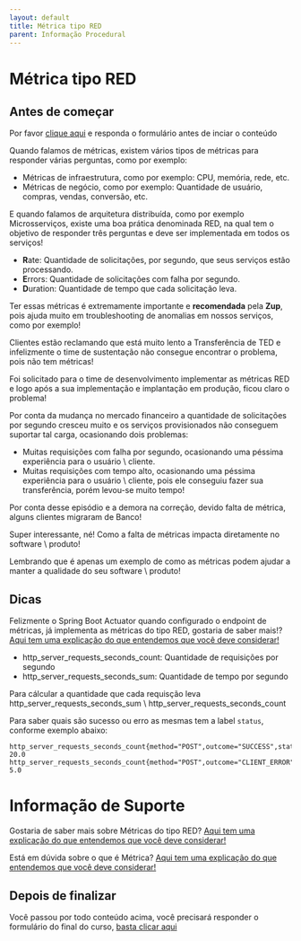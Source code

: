 ```yaml
---
layout: default
title: Métrica tipo RED 
parent: Informação Procedural
---
```

# Métrica tipo RED

## Antes de começar
Por favor [clique aqui](https://forms.gle/i2L4YFCip8vpm94c7) e responda o formulário antes de inciar o conteúdo

Quando falamos de métricas, existem vários tipos de métricas para responder várias perguntas, como por exemplo:

- Métricas de infraestrutura, como por exemplo: CPU, memória, rede, etc.
- Métricas de negócio, como por exemplo: Quantidade de usuário, compras, vendas, conversão, etc.

E quando falamos de arquitetura distribuída, como por exemplo Microsserviços, existe uma boa prática denominada RED, na 
qual tem o objetivo de responder três perguntas e deve ser implementada em todos os serviços!

- **R**ate: Quantidade de solicitações, por segundo, que seus serviços estão processando.
- **E**rrors: Quantidade de solicitações com falha por segundo.
- **D**uration: Quantidade de tempo que cada solicitação leva.

Ter essas métricas é extremamente importante e **recomendada** pela **Zup**, pois ajuda muito em troubleshooting de 
anomalias em nossos serviços, como por exemplo!

Clientes estão reclamando que está muito lento a Transferência de TED e infelizmente o time de sustentação não consegue 
encontrar o problema, pois não tem métricas!

Foi solicitado para o time de desenvolvimento implementar as métricas RED e logo após a sua implementação e implantação 
em produção, ficou claro o problema!

Por conta da mudança no mercado financeiro a quantidade de solicitações por segundo cresceu muito e os serviços 
provisionados não conseguem suportar tal carga, ocasionando dois problemas:

- Muitas requisições com falha por segundo, ocasionando uma péssima experiência para o usuário \ cliente.
- Muitas requisições com tempo alto, ocasionando uma péssima experiência para o usuário \ cliente, pois ele conseguiu 
fazer sua transferência, porém levou-se muito tempo!

Por conta desse episódio e a demora na correção, devido falta de métrica, alguns clientes migraram de Banco!

Super interessante, né! Como a falta de métricas impacta diretamente no software \ produto!

Lembrando que é apenas um exemplo de como as métricas podem ajudar a manter a qualidade do seu software \ produto!

## Dicas 

Felizmente o Spring Boot Actuator quando configurado o endpoint de métricas, já implementa as métricas do tipo RED, gostaria 
de saber mais!? [Aqui tem uma explicação do que entendemos que você deve considerar!](../informacao_suporte/spring-actuator-metrics.md)

- http_server_requests_seconds_count: Quantidade de requisições por segundo
- http_server_requests_seconds_sum: Quantidade de tempo por segundo

Para cálcular a quantidade que cada requisção leva http_server_requests_seconds_sum \ http_server_requests_seconds_count

Para saber quais são sucesso ou erro as mesmas tem a label `status`, conforme exemplo abaixo:

```
http_server_requests_seconds_count{method="POST",outcome="SUCCESS",status="201",uri="/v1/propostas",} 20.0
http_server_requests_seconds_count{method="POST",outcome="CLIENT_ERROR",status="422",uri="/v1/propostas",} 5.0
```

# Informação de Suporte

Gostaria de saber mais sobre Métricas do tipo RED? [Aqui tem uma explicação do que entendemos que você deve considerar!](https://landing.google.com/sre/sre-book/chapters/monitoring-distributed-systems/#xref_monitoring_golden-signals)

Está em dúvida sobre o que é Métrica? [Aqui tem uma explicação do que entendemos que você deve considerar!](../informacao_procedural/metric.md)

## Depois de finalizar
Você passou por todo conteúdo acima, você precisará responder o formulário do final do curso, [basta clicar aqui](https://forms.gle/i2L4YFCip8vpm94c7)
